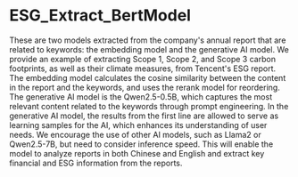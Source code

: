 # ESG_Extract_BertModel
These are two models extracted from the company's annual report that are related to keywords: the embedding model and the generative AI model. We provide an example of extracting Scope 1, Scope 2, and Scope 3 carbon footprints, as well as their climate measures, from Tencent's ESG report. The embedding model calculates the cosine similarity between the content in the report and the keywords, and uses the rerank model for reordering. The generative AI model is the Qwen2.5-0.5B, which captures the most relevant content related to the keywords through prompt engineering. In the generative AI model, the results from the first line are allowed to serve as learning samples for the AI, which enhances its understanding of user needs. We encourage the use of other AI models, such as Llama2 or Qwen2.5-7B, but need to consider inference speed. This will enable the model to analyze reports in both Chinese and English and extract key financial and ESG information from the reports.
